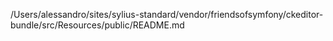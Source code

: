 /Users/alessandro/sites/sylius-standard/vendor/friendsofsymfony/ckeditor-bundle/src/Resources/public/README.md